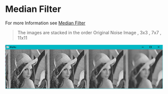 # Median Filter

For more Information see [Median Filter](https://www.google.co.in/url?sa=t&rct=j&q=&esrc=s&source=web&cd=3&cad=rja&uact=8&ved=0ahUKEwiD27Sb09jVAhXFpo8KHSCmAugQFggtMAI&url=https%3A%2F%2Fen.wikipedia.org%2Fwiki%2FMedian_filter&usg=AFQjCNEJPh0w0nPtCzlCbyuqOn3HAg_Npw)

>The images are stacked in the order
>Original Noise Image , 3x3 , 7x7 , 11x11

![Alt text](https://github.com/RAVURISREESAIHARIKRISHNA/Image-Processing/blob/master/Medain%20Filter/Median%20Filter.PNG)
